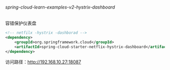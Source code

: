 ###### spring-cloud-learn-examples-v2-hystrix-dashboard

容错保护仪表盘

```xml
<!-- netfilx -hystrix -dashborad -->
<dependency>
    <groupId>org.springframework.cloud</groupId>
    <artifactId>spring-cloud-starter-netflix-hystrix-dashboard</artifactId>
</dependency>
```



访问路径：http://192.168.10.27:18087